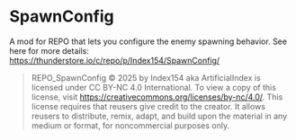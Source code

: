 # SpawnConfig
A mod for REPO that lets you configure the enemy spawning behavior. See here for more details: https://thunderstore.io/c/repo/p/Index154/SpawnConfig/


> REPO_SpawnConfig © 2025 by Index154 aka ArtificialIndex is licensed under CC BY-NC 4.0 International. To view a copy of this license, visit https://creativecommons.org/licenses/by-nc/4.0/. This license requires that reusers give credit to the creator. It allows reusers to distribute, remix, adapt, and build upon the material in any medium or format, for noncommercial purposes only.
